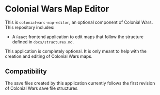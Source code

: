 # Colonial Wars Map Editor
This is ``colonialwars-map-editor``, an optional component of Colonial Wars.
This repository includes:
- A ``React`` frontend application to edit maps that follow the structure defined
in ``docs/structures.md``.

This application is completely optional. It is only meant to help with the creation and
editing of Colonial Wars maps.

## Compatibility
The save files created by this application currently follows the first revision
of Colonial Wars save file structures.
